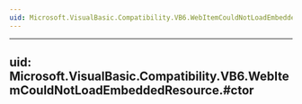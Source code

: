 ```yaml
---
uid: Microsoft.VisualBasic.Compatibility.VB6.WebItemCouldNotLoadEmbeddedResource
---
```


---
uid: Microsoft.VisualBasic.Compatibility.VB6.WebItemCouldNotLoadEmbeddedResource.#ctor
---
